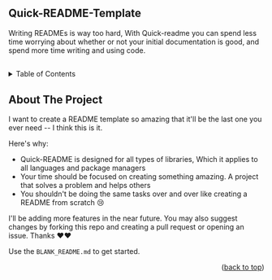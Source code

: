<!-- Hi there, If you are reading this, This is a Readme sample to the readme template.
The purpose behind this readme template is to help you create a quick readme to your project and focus on the important aspect which is coding and the likes. It is simple and easy to use.
 -->
<!--To have a better understanding, I am building this readme file to show what the readme would look like, Checkout the BLANK_README.md file to create your own readme file  -->

<!-- NAME OF THE PROJECT -->
## Quick-README-Template

<!-- Short description of project if you want -->
Writing READMEs is way too hard,  With Quick-readme you can spend less time worrying about whether or not your initial documentation is good, and spend more time writing and using code.

##
<!-- TABLE OF CONTENTS -->
<details>
   <summary>Table of Contents</summary>
  <ol>
    <li>
      <a href="#about-the-project">About The Project</a>
      <ul>
        <li><a href="#built-with">Built With</a></li>
      </ul>
    </li>
    <li>
      <a href="#getting-started">Getting Started</a>
      <ul>
        <li><a href="#prerequisites">Prerequisites</a></li>
        <li><a href="#installation">Installation</a></li>
      </ul>
    </li>
    <li><a href="#usage">Usage</a></li>
    <li><a href="#contributing">Contribution</a></li>
    <li><a href="#contact">Reference</a></li>
    <li><a href="#license">License</a></li>
    <li><a href="#acknowledgments">Author Info</a></li>
  </ol>
</details>

##
<!-- ABOUT THE PROJECT -->
## About The Project

I want to create a README template so amazing that it'll be the last one you ever need -- I think this is it.

Here's why:
* Quick-README is designed for all types of libraries, Which it applies to all languages and package managers
* Your time should be focused on creating something amazing. A project that solves a problem and helps others
* You shouldn't be doing the same tasks over and over like creating a README from scratch :cry:

I'll be adding more features in the near future. You may also suggest changes by forking this repo and creating a pull request or opening an issue. Thanks :heart::heart:

Use the `BLANK_README.md` to get started.

<p align="right">(<a href="#readme-top">back to top</a>)</p>
